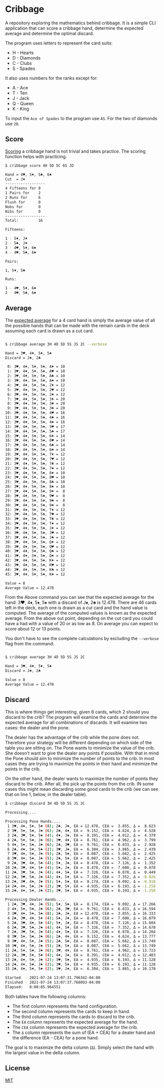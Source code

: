 # Cribbage

A repository exploring the mathematics behind cribbage. It is a simple CLI application that can score a cribbage hand, determine the expected average and determine the optimal discard.

The program uses letters to represent the card suits:

- H - Hearts
- D - Diamonds
- C - Clubs
- S - Spades

It also uses numbers for the ranks except for:

- A - Ace
- T - Ten
- J - Jack
- Q - Queen
- K - King

To input the `Ace of Spades` to the program use `AS`. For the two of diamonds use `2D`.

## Score

[Scoring][1.1] a cribbage hand is not trivial and takes practice. The scoring function helps with practicing.

[1.1]: https://bicyclecards.com/how-to-play/cribbage/


```bash
$ cribbage score 4H 5D 5C 6S JD 

Hand = 4♥, 5♦, 5♣, 6♠
Cut  = J♦
------------------
4 Fifteens for 8
1 Pairs for    2
2 Runs for     6
Flush for      0
Nobs for       0
Nibs for       0
------------------
Total:         16

Fifteens:

1 - 5♦, J♦
2 - 5♣, J♦
3 - 4♥, 5♦, 6♠
4 - 4♥, 5♣, 6♠

Pairs:

1, 5♦, 5♣

Runs:

1 - 4♥, 5♦, 6♠
2 - 4♥, 5♣, 6♠
```


## Average

The [expected average][1.2] for a 4 card hand is simply the average value of all the possible hands that can be made with the remain cards in the deck assuming each card is drawn as a cut card.

[1.2]: https://en.wikipedia.org/wiki/Expected_value

```bash

$ cribbage average 3H 4D 5D 5S JS 2C --verbose

Hand = 3♥, 4♦, 5♦, 5♠
Discard = J♠, 2♣

 0: 3♥, 4♦, 5♦, 5♠, A♦ = 10
 1: 3♥, 4♦, 5♦, 5♠, A♥ = 10
 2: 3♥, 4♦, 5♦, 5♠, A♣ = 10
 3: 3♥, 4♦, 5♦, 5♠, A♠ = 10
 4: 3♥, 4♦, 5♦, 5♠, 2♦ = 12
 5: 3♥, 4♦, 5♦, 5♠, 2♥ = 12
 6: 3♥, 4♦, 5♦, 5♠, 2♠ = 12
 7: 3♥, 4♦, 5♦, 5♠, 3♦ = 20
 8: 3♥, 4♦, 5♦, 5♠, 3♣ = 20
 9: 3♥, 4♦, 5♦, 5♠, 3♠ = 20
10: 3♥, 4♦, 5♦, 5♠, 4♥ = 16
11: 3♥, 4♦, 5♦, 5♠, 4♣ = 16
12: 3♥, 4♦, 5♦, 5♠, 4♠ = 16
13: 3♥, 4♦, 5♦, 5♠, 5♥ = 17
14: 3♥, 4♦, 5♦, 5♠, 5♣ = 17
15: 3♥, 4♦, 5♦, 5♠, 6♦ = 14
16: 3♥, 4♦, 5♦, 5♠, 6♥ = 14
17: 3♥, 4♦, 5♦, 5♠, 6♣ = 14
18: 3♥, 4♦, 5♦, 5♠, 6♠ = 14
19: 3♥, 4♦, 5♦, 5♠, 7♦ = 12
20: 3♥, 4♦, 5♦, 5♠, 7♥ = 12
21: 3♥, 4♦, 5♦, 5♠, 7♣ = 12
22: 3♥, 4♦, 5♦, 5♠, 7♠ = 12
23: 3♥, 4♦, 5♦, 5♠, 8♦ = 10
24: 3♥, 4♦, 5♦, 5♠, 8♥ = 10
25: 3♥, 4♦, 5♦, 5♠, 8♣ = 10
26: 3♥, 4♦, 5♦, 5♠, 8♠ = 10
27: 3♥, 4♦, 5♦, 5♠, 9♦ =  8
28: 3♥, 4♦, 5♦, 5♠, 9♥ =  8
29: 3♥, 4♦, 5♦, 5♠, 9♣ =  8
30: 3♥, 4♦, 5♦, 5♠, 9♠ =  8
31: 3♥, 4♦, 5♦, 5♠, T♦ = 12
32: 3♥, 4♦, 5♦, 5♠, T♥ = 12
33: 3♥, 4♦, 5♦, 5♠, T♣ = 12
34: 3♥, 4♦, 5♦, 5♠, T♠ = 12
35: 3♥, 4♦, 5♦, 5♠, J♦ = 12
36: 3♥, 4♦, 5♦, 5♠, J♥ = 12
37: 3♥, 4♦, 5♦, 5♠, J♣ = 12
38: 3♥, 4♦, 5♦, 5♠, Q♦ = 12
39: 3♥, 4♦, 5♦, 5♠, Q♥ = 12
40: 3♥, 4♦, 5♦, 5♠, Q♣ = 12
41: 3♥, 4♦, 5♦, 5♠, Q♠ = 12
42: 3♥, 4♦, 5♦, 5♠, K♦ = 12
43: 3♥, 4♦, 5♦, 5♠, K♥ = 12
44: 3♥, 4♦, 5♦, 5♠, K♣ = 12
45: 3♥, 4♦, 5♦, 5♠, K♠ = 12

Value = 8
Average Value = 12.478
```

From the Above command you can see that the expected average for the hand: 3♥, 4♦, 5♦, 5♠ with a discard of J♠, 2♣ is 12.478. There are 46 cards left in the deck, each one is drawn as a cut card and the hand value is computed. The average of the computed values is known as the expected average. From the above out point, depending on the cut card you could have a had with a value of 20 or as low as 8. On average you can expect to score about 12 or 13 points.


You don't have to see the complete calculations by excluding the `--verbose` flag from the command:

```bash

$ cribbage average 3H 4D 5D 5S JS 2C

Hand = 3♥, 4♦, 5♦, 5♠
Discard = J♠, 2♣

Value = 8
Average Value = 12.478
```

## Discard

This is where things get interesting, given 6 cards, which 2 should you discard to the crib? The program will examine the cards and determine the expected average for all combinations of discards. It will examine two cases: the dealer and the pone.

The dealer has the advantage of the crib while the pone does not. Therefore your strategy will be different depending on which side of the table you are sitting on. The Pone wants to minimize the value of the crib. She doesn't want to give the dealer any points if possible. With that in mind the Pone should aim to minimize the number of points to the crib. In most cases they are trying to maximize the points in their hand and minimize the points in the crib.

On the other hand, the dealer wants to maximize the number of points they discard to the crib. After all, the pick up the points from the crib. IN some cases this might mean discarding some good cards to the crib (we can see that on line 1, below, in the dealer table).

```bash
$ cribbage discard 3H 4D 5D 5S JS 2C

Processing....
 
Processing Pone Hands....
 1 3♥, 4♦, 5♦, 5♠ (8); 2♣, J♠, EA = 12.478, CEA =  3.855, Δ =  8.623
 2 3♥, 5♦, 5♠, J♠ (6); 2♣, 4♦, EA =  9.152, CEA =  4.624, Δ =  4.528
 3 2♣, 3♥, 5♦, 5♠ (4); 4♦, J♠, EA =  8.391, CEA =  4.012, Δ =  4.379
 4 2♣, 5♦, 5♠, J♠ (6); 3♥, 4♦, EA =  8.761, CEA =  4.962, Δ =  3.799
 5 4♦, 5♦, 5♠, J♠ (6); 2♣, 3♥, EA =  9.761, CEA =  6.833, Δ =  2.928
 6 2♣, 4♦, 5♦, 5♠ (2); 3♥, J♠, EA =  6.304, CEA =  3.865, Δ =  2.439
 7 3♥, 4♦, 5♦, J♠ (5); 2♣, 5♠, EA =  8.087, CEA =  5.662, Δ =  2.425
 8 3♥, 4♦, 5♠, J♠ (5); 2♣, 5♦, EA =  8.087, CEA =  5.662, Δ =  2.425
 9 2♣, 3♥, 4♦, 5♠ (4); 5♦, J♠, EA =  8.478, CEA =  7.126, Δ =  1.352
10 2♣, 3♥, 4♦, 5♦ (4); 5♠, J♠, EA =  8.478, CEA =  7.600, Δ =  0.878
11 2♣, 3♥, 5♦, J♠ (4); 4♦, 5♠, EA =  7.326, CEA =  6.878, Δ =  0.449
12 2♣, 3♥, 5♠, J♠ (4); 4♦, 5♦, EA =  7.326, CEA =  7.352, Δ = -0.026
13 2♣, 3♥, 4♦, J♠ (5); 5♦, 5♠, EA =  8.174, CEA =  9.092, Δ = -0.918
14 2♣, 4♦, 5♠, J♠ (2); 3♥, 5♦, EA =  4.935, CEA =  6.193, Δ = -1.258
15 2♣, 4♦, 5♦, J♠ (2); 3♥, 5♠, EA =  4.935, CEA =  6.193, Δ = -1.258

Processing Dealer Hands....
 1 2♣, 3♥, 4♦, J♠ (5); 5♦, 5♠, EA =  8.174, CEA =  9.092, Δ = 17.266
 2 4♦, 5♦, 5♠, J♠ (6); 2♣, 3♥, EA =  9.761, CEA =  6.833, Δ = 16.594
 3 3♥, 4♦, 5♦, 5♠ (8); 2♣, J♠, EA = 12.478, CEA =  3.855, Δ = 16.333
 4 2♣, 3♥, 4♦, 5♦ (4); 5♠, J♠, EA =  8.478, CEA =  7.600, Δ = 16.079
 5 2♣, 3♥, 4♦, 5♠ (4); 5♦, J♠, EA =  8.478, CEA =  7.126, Δ = 15.604
 6 2♣, 3♥, 5♠, J♠ (4); 4♦, 5♦, EA =  7.326, CEA =  7.352, Δ = 14.678
 7 2♣, 3♥, 5♦, J♠ (4); 4♦, 5♠, EA =  7.326, CEA =  6.878, Δ = 14.204
 8 3♥, 5♦, 5♠, J♠ (6); 2♣, 4♦, EA =  9.152, CEA =  4.624, Δ = 13.777
 9 3♥, 4♦, 5♦, J♠ (5); 2♣, 5♠, EA =  8.087, CEA =  5.662, Δ = 13.749
10 3♥, 4♦, 5♠, J♠ (5); 2♣, 5♦, EA =  8.087, CEA =  5.662, Δ = 13.749
11 2♣, 5♦, 5♠, J♠ (6); 3♥, 4♦, EA =  8.761, CEA =  4.962, Δ = 13.723
12 2♣, 3♥, 5♦, 5♠ (4); 4♦, J♠, EA =  8.391, CEA =  4.012, Δ = 12.403
13 2♣, 4♦, 5♦, J♠ (2); 3♥, 5♠, EA =  4.935, CEA =  6.193, Δ = 11.128
14 2♣, 4♦, 5♠, J♠ (2); 3♥, 5♦, EA =  4.935, CEA =  6.193, Δ = 11.128
15 2♣, 4♦, 5♦, 5♠ (2); 3♥, J♠, EA =  6.304, CEA =  3.865, Δ = 10.170

Started  - 2021-07-24 13:07:31.796342-04:00
Finished - 2021-07-24 13:07:37.760893-04:00
Elapsed:   0:00:05.964551
```

Both tables have the following columns:

- The first column represents the hand configuration.
- The second column represents the cards to keep in hand.
- The third column represents the cards to discard to the crib.
- The `EA` column represents the expected average for the hand.
- The `CEA` column represents the expected average for the crib.
- The `Δ` column represents the sum of (EA + CEA) for a dealer hand
  and the difference (EA - CEA) for a pone hand.

The goal is to maximize the delta column (`Δ`). Simply select the hand with the largest value in the delta column.

## License

[MIT](https://choosealicense.com/licenses/mit/)

